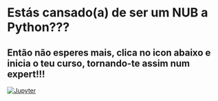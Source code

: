 # Estás cansado(a) de ser um **NUB** a Python???
## Então não esperes mais, clica no icon abaixo e inicia o teu curso, tornando-te assim num expert!!!
[![Jupyter](https://mybinder.org/badge_logo.svg)](https://mybinder.org/v2/gh/py2learn/blog/master)
